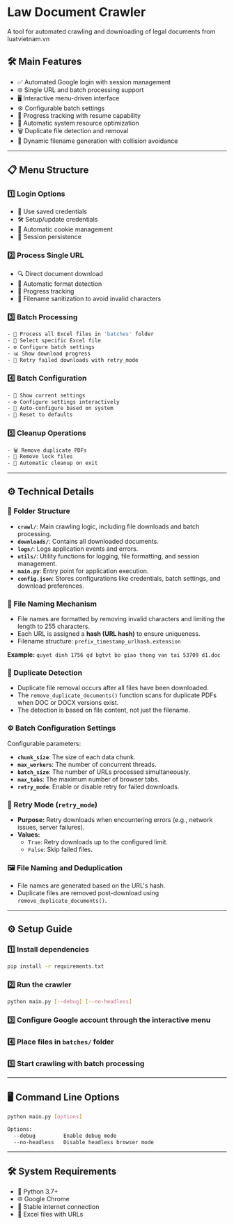 # Law Document Crawler

A tool for automated crawling and downloading of legal documents from luatvietnam.vn

## 🛠️ Main Features

- ✅ Automated Google login with session management
- 🌐 Single URL and batch processing support
- 🖥️ Interactive menu-driven interface
- ⚙️ Configurable batch settings
- 🔄 Progress tracking with resume capability
- 🚀 Automatic system resource optimization
- 🗑️ Duplicate file detection and removal
- 📂 Dynamic filename generation with collision avoidance

---

## 📋 Menu Structure

### 1️⃣ Login Options

- 🔐 Use saved credentials
- 🛠️ Setup/update credentials
- 🍪 Automatic cookie management
- 🔄 Session persistence

### 2️⃣ Process Single URL

- 🔍 Direct document download
- 🧠 Automatic format detection
- 📝 Progress tracking
- 🔄 Filename sanitization to avoid invalid characters

### 3️⃣ Batch Processing

```bash
- 📑 Process all Excel files in 'batches' folder
- 📂 Select specific Excel file
- ⚙️ Configure batch settings
- 📊 Show download progress
- 🔁 Retry failed downloads with retry_mode
```

### 4️⃣ Batch Configuration

```bash
- 🔎 Show current settings
- ⚙️ Configure settings interactively
- 🤖 Auto-configure based on system
- 🔄 Reset to defaults
```

### 5️⃣ Cleanup Operations

```bash
- 🗑️ Remove duplicate PDFs
- 🔐 Remove lock files
- 🔄 Automatic cleanup on exit
```

---

## ⚙️ **Technical Details**

### 📂 Folder Structure

- **`crawl/`**: Main crawling logic, including file downloads and batch processing.
- **`downloads/`**: Contains all downloaded documents.
- **`logs/`**: Logs application events and errors.
- **`utils/`**: Utility functions for logging, file formatting, and session management.
- **`main.py`**: Entry point for application execution.
- **`config.json`**: Stores configurations like credentials, batch settings, and download preferences.

### 🔑 File Naming Mechanism

- File names are formatted by removing invalid characters and limiting the length to 255 characters.
- Each URL is assigned a **hash (URL hash)** to ensure uniqueness.
- Filename structure: `prefix_timestamp_urlhash.extension`

**Example:** `quyet dinh 1756 qd bgtvt bo giao thong van tai 53709 d1.doc`

### 🛑 Duplicate Detection

- Duplicate file removal occurs after all files have been downloaded.
- The `remove_duplicate_documents()` function scans for duplicate PDFs when DOC or DOCX versions exist.
- The detection is based on file content, not just the filename.

### ⚙️ Batch Configuration Settings

Configurable parameters:
- **`chunk_size`**: The size of each data chunk.
- **`max_workers`**: The number of concurrent threads.
- **`batch_size`**: The number of URLs processed simultaneously.
- **`max_tabs`**: The maximum number of browser tabs.
- **`retry_mode`**: Enable or disable retry for failed downloads.

### 🧠 Retry Mode (`retry_mode`)

- **Purpose:** Retry downloads when encountering errors (e.g., network issues, server failures).
- **Values:**
  - `True`: Retry downloads up to the configured limit.
  - `False`: Skip failed files.

### 🖼️ File Naming and Deduplication

- File names are generated based on the URL's hash.
- Duplicate files are removed post-download using `remove_duplicate_documents()`.

---

## ⚙️ **Setup Guide**

### 1️⃣ Install dependencies

```bash
pip install -r requirements.txt
```

### 2️⃣ Run the crawler

```bash
python main.py [--debug] [--no-headless]
```

### 3️⃣ Configure Google account through the interactive menu

### 4️⃣ Place files in `batches/` folder

### 5️⃣ Start crawling with batch processing

---

## 🖥️ **Command Line Options**

```bash
python main.py [options]

Options:
  --debug         Enable debug mode
  --no-headless   Disable headless browser mode
```

---

## 🛠️ **System Requirements**

- 🐍 Python 3.7+
- 🌐 Google Chrome
- 📡 Stable internet connection
- 📑 Excel files with URLs


